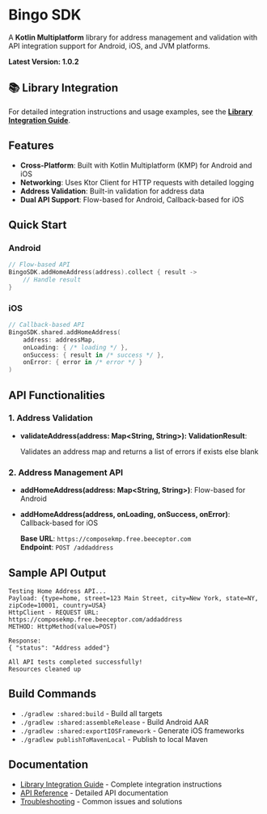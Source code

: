 # Bingo SDK

A **Kotlin Multiplatform** library for address management and validation with API integration support for Android, iOS, and JVM platforms.

**Latest Version: 1.0.2**

## 📚 Library Integration

For detailed integration instructions and usage examples, see the [**Library Integration Guide**](LIBRARY_INTEGRATION.md).

## Features

- **Cross-Platform**: Built with Kotlin Multiplatform (KMP) for Android and iOS
- **Networking**: Uses Ktor Client for HTTP requests with detailed logging
- **Address Validation**: Built-in validation for address data
- **Dual API Support**: Flow-based for Android, Callback-based for iOS

## Quick Start

### Android
```kotlin
// Flow-based API
BingoSDK.addHomeAddress(address).collect { result ->
    // Handle result
}
```

### iOS
```swift
// Callback-based API
BingoSDK.shared.addHomeAddress(
    address: addressMap,
    onLoading: { /* loading */ },
    onSuccess: { result in /* success */ },
    onError: { error in /* error */ }
)
```

## API Functionalities

### 1. Address Validation

- **validateAddress(address: Map<String, String>): ValidationResult**:
  
  Validates an address map and returns a list of errors if exists else blank

### 2. Address Management API

- **addHomeAddress(address: Map<String, String>)**: Flow-based for Android
- **addHomeAddress(address, onLoading, onSuccess, onError)**: Callback-based for iOS

  **Base URL**: `https://composekmp.free.beeceptor.com`  
  **Endpoint**: `POST /addaddress`

## Sample API Output

```
Testing Home Address API...
Payload: {type=home, street=123 Main Street, city=New York, state=NY, zipCode=10001, country=USA}
HttpClient - REQUEST URL: https://composekmp.free.beeceptor.com/addaddress
METHOD: HttpMethod(value=POST)

Response: 
{ "status": "Address added"}

All API tests completed successfully!
Resources cleaned up
```

## Build Commands

- `./gradlew :shared:build` - Build all targets
- `./gradlew :shared:assembleRelease` - Build Android AAR
- `./gradlew :shared:exportIOSFramework` - Generate iOS frameworks
- `./gradlew publishToMavenLocal` - Publish to local Maven

## Documentation

- [Library Integration Guide](LIBRARY_INTEGRATION.md) - Complete integration instructions
- [API Reference](LIBRARY_INTEGRATION.md#api-reference) - Detailed API documentation
- [Troubleshooting](LIBRARY_INTEGRATION.md#troubleshooting) - Common issues and solutions
